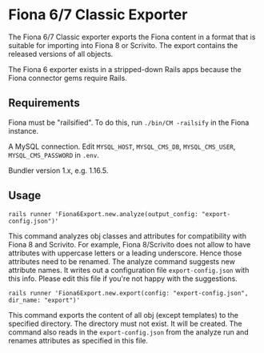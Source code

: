 # Fiona 6/7 Classic Exporter

The Fiona 6/7 Classic exporter exports the Fiona content in a format that is suitable for importing
into Fiona 8 or Scrivito. The export contains the released versions of all objects.

The Fiona 6 exporter exists in a stripped-down Rails apps because the Fiona connector gems require
Rails.

## Requirements

Fiona must be "railsified". To do this, run `./bin/CM -railsify` in the Fiona instance.

A MySQL connection. Edit `MYSQL_HOST`, `MYSQL_CMS_DB`, `MYSQL_CMS_USER`, `MYSQL_CMS_PASSWORD` in
`.env`.

Bundler version 1.x, e.g. 1.16.5.

## Usage

```shell
rails runner 'Fiona6Export.new.analyze(output_config: "export-config.json")'
```

This command analyzes obj classes and attributes for compatibility with Fiona 8 and Scrivito. For
example, Fiona 8/Scrivito does not allow to have attributes with uppercase letters or a leading
underscore. Hence those attributes need to be renamed. The analyze command suggests new attribute
names. It writes out a configuration file `export-config.json` with this info. Please edit this file
if you're not happy with the suggestions.


```shell
rails runner 'Fiona6Export.new.export(config: "export-config.json", dir_name: "export")'
```

This command exports the content of all obj (except templates) to the specified directory. The
directory must not exist. It will be created. The command also reads in the `export-config.json`
from the analyze run and renames attributes as specified in this file.
